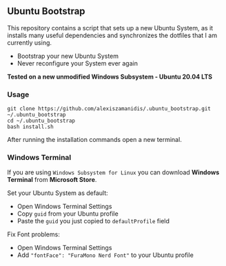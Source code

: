 ## Ubuntu Bootstrap

This repository contains a script that sets up a new Ubuntu System, as it installs many useful dependencies and synchronizes the dotfiles that I am currently using.

-   Bootstrap your new Ubuntu System
-   Never reconfigure your System ever again

**Tested on a new unmodified Windows Subsystem - Ubuntu 20.04 LTS**

### Usage

```
git clone https://github.com/alexiszamanidis/.ubuntu_bootstrap.git ~/.ubuntu_bootstrap
cd ~/.ubuntu_bootstrap
bash install.sh
```

After running the installation commands open a new terminal.

### Windows Terminal

If you are using `Windows Subsystem for Linux` you can download **Windows Terminal** from **Microsoft Store**.

Set your Ubuntu System as default:

-   Open Windows Terminal Settings
-   Copy `guid` from your Ubuntu profile
-   Paste the `guid` you just copied to `defaultProfile` field

Fix Font problems:

-   Open Windows Terminal Settings
-   Add `"fontFace": "FuraMono Nerd Font"` to your Ubuntu profile
